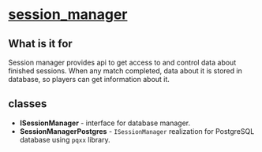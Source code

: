 # [session_manager](https://github.com/LeeDoor/hex_chess_backend/tree/main/src/session_manager)
## What is it for
Session manager provides api to get access to and control data about finished sessions. When any match completed, data about it is stored in database, so players can get information about it.
##  classes
* **ISessionManager** - interface for database manager.
* **SessionManagerPostgres** - `ISessionManager` realization for PostgreSQL database using `pqxx` library.